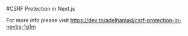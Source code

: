 #CSRF Protection in Next.js

For more info please visit https://dev.to/adelhamad/csrf-protection-in-nextjs-1g1m